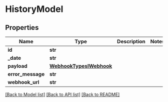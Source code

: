 # HistoryModel

## Properties
Name | Type | Description | Notes
------------ | ------------- | ------------- | -------------
**id** | **str** |  | 
**_date** | **str** |  | 
**payload** | [**WebhookTypesIWebhook**](WebhookTypesIWebhook.md) |  | 
**error_message** | **str** |  | 
**webhook_url** | **str** |  | 

[[Back to Model list]](../README.md#documentation-for-models) [[Back to API list]](../README.md#documentation-for-api-endpoints) [[Back to README]](../README.md)


